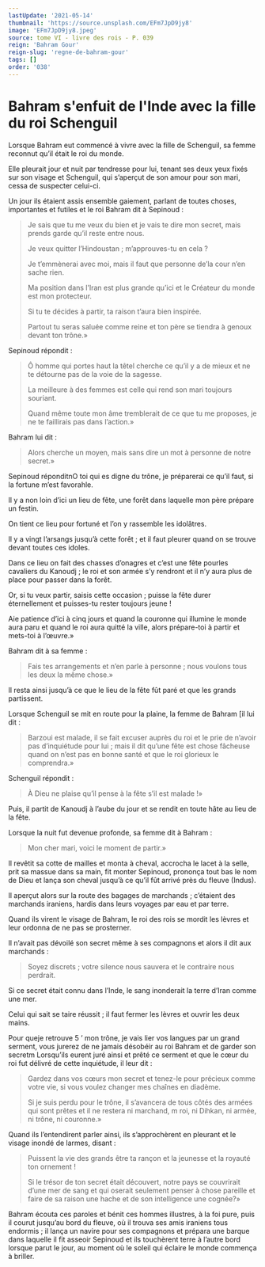 ```yaml
---
lastUpdate: '2021-05-14'
thumbnail: 'https://source.unsplash.com/EFm7JpD9jy8'
image: 'EFm7JpD9jy8.jpeg'
source: tome VI - livre des rois - P. 039
reign: 'Bahram Gour'
reign-slug: 'regne-de-bahram-gour'
tags: []
order: '038'
---
```


# Bahram s'enfuit de l'Inde avec la fille du roi Schenguil

Lorsque Bahram eut commencé à vivre avec la fille de Schenguil, sa femme reconnut qu’il était le roi du monde.

Elle pleurait jour et nuit par tendresse pour lui, tenant ses deux yeux fixés sur son visage et Schenguil, qui s’aperçut de son amour pour son mari, cessa de suspecter celui-ci.

Un jour ils étaient assis ensemble gaiement, parlant de toutes choses, importantes et futiles et le roi Bahram dit à Sepinoud :

> Je sais que tu me veux du bien et je vais te dire mon secret, mais prends garde qu’il reste entre nous.
>
> Je veux quitter l’Hindoustan ; m’approuves-tu en cela ?
>
> Je t’emmènerai avec moi, mais il faut que personne de’la cour n’en sache rien.
>
> Ma position dans l’Iran est plus grande qu’ici et le Créateur du monde est mon protecteur.
>
> Si tu te décides à partir, ta raison t’aura bien inspirée.
>
> Partout tu seras saluée comme reine et ton père se tiendra à genoux devant ton trône.»

Sepinoud répondit :

> Ô homme qui portes haut la têtel cherche ce qu’il y a de mieux et ne te détourne pas de la voie de la sagesse.
>
> La meilleure à des femmes est celle qui rend son mari toujours souriant.
>
> Quand même toute mon âme tremblerait de ce que tu me proposes, je ne te faillirais pas dans l’action.»

Bahram lui dit :

> Alors cherche un moyen, mais sans dire un mot à personne de notre secret.»

Sepinoud réponditnO toi qui es digne du trône, je préparerai ce qu’il faut, si la fortune m’est favorahle.

Il y a non loin d’ici un lieu de fête, une forêt dans laquelle mon père prépare un festin.

On tient ce lieu pour fortuné et l’on y rassemble les idolâtres.

Il y a vingt l’arsangs jusqu’à cette forêt ; et il faut pleurer quand on se trouve devant toutes ces idoles.

Dans ce lieu on fait des chasses d’onagres et c’est une fête pourles cavaliers du Kanoudj ; le roi et son armée s’y rendront et il n’y aura plus de place pour passer dans la forêt.

Or, si tu veux partir, saisis cette occasion ; puisse la fête durer éternellement et puisses-tu rester toujours jeune !

Aie patience d’ici à cinq jours et quand la couronne qui illumine le monde aura paru et quand le roi aura quitté la ville, alors prépare-toi à partir et mets-toi à l’œuvre.»

Bahram dit à sa femme :

> Fais tes arrangements et n’en parle à personne ; nous voulons tous les deux la même chose.»

Il resta ainsi jusqu’à ce que le lieu de la fête fût paré et que les grands partissent.

Lorsque Schenguil se mit en route pour la plaine, la femme de Bahram [il lui dit :

> Barzoui est malade, il se fait excuser auprès du roi et le prie de n’avoir pas d’inquiétude pour lui ; mais il dit qu’une fête est chose fâcheuse quand on n’est pas en bonne santé et que le roi glorieux le comprendra.»

Schenguil répondit :

> À Dieu ne plaise qu’il pense à la fête s’il est malade !»

Puis, il partit de Kanoudj à l’aube du jour et se rendit en toute hâte au lieu de la fête.

Lorsque la nuit fut devenue profonde, sa femme dit à Bahram :

> Mon cher mari, voici le moment de partir.»

Il revêtit sa cotte de mailles et monta à cheval, accrocha le lacet à la selle, prit sa massue dans sa main, fit monter Sepinoud, prononça tout bas le nom de Dieu et lança son cheval jusqu’à ce qu’il fût arrivé près du fleuve (Indus).

Il aperçut alors sur la route des bagages de marchands ; c’étaient des marchands iraniens, hardis dans leurs voyages par eau et par terre.

Quand ils virent le visage de Bahram, le roi des rois se mordit les lèvres et leur ordonna de ne pas se prosterner.

Il n’avait pas dévoilé son secret même à ses compagnons et alors il dit aux marchands :

> Soyez discrets ; votre silence nous sauvera et le contraire nous perdrait.

Si ce secret était connu dans l’Inde, le sang inonderait la terre d’Iran comme une mer.

Celui qui sait se taire réussit ; il faut fermer les lèvres et ouvrir les deux mains.

Pour queje retrouve
5 ’
mon trône, je vais lier vos langues par un grand serment, vous jurerez de ne jamais désobéir au roi Bahram et de garder son secretm Lorsqu’ils eurent juré ainsi et prêté ce serment et que le cœur du roi fut délivré de cette inquiétude, il leur dit :

> Gardez dans vos cœurs mon secret et tenez-le pour précieux comme votre vie, si vous voulez changer mes chaînes en diadème.
>
> Si je suis perdu pour le trône, il s’avancera de tous côtés des armées qui sont prêtes et il ne restera ni marchand, m roi, ni Dihkan, ni armée, ni trône, ni couronne.»

Quand ils l’entendirent parler ainsi, ils s’approchèrent en pleurant et le visage inondé de larmes, disant :

> Puissent la vie des grands être ta rançon et la jeunesse et la royauté ton ornement !
>
> Si le trésor de ton secret était découvert, notre pays se couvrirait d’une mer de sang et qui oserait seulement penser à chose pareille et faire de sa raison une hache et de son intelligence une cognée?»

Bahram écouta ces paroles et bénit ces hommes illustres, à la foi pure, puis il courut jusqu’au bord du fleuve, où il trouva ses amis iraniens tous endormis ; il lança un navire pour ses compagnons et prépara une barque dans laquelle il fit asseoir Sepinoud et ils touchèrent terre à l’autre bord lorsque parut le jour, au moment où le soleil qui éclaire le monde commença à briller.
